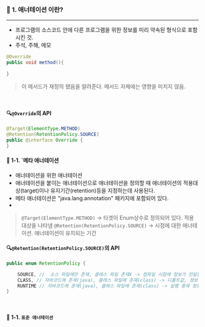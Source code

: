 ### 📕 1. 애너테이션 이란?
___
- 프로그램의 소스코드 안에 다른 프로그램을 위한 정보를 미리 약속된 형식으로 포함시킨 것.
- 주석, 주해, 메모


```java
@Override
public void method(){
    
}
```
> 이 메서드가 재정의 됐음을 알려준다. 메서드 자체에는 영향을 미치지 않음.

<br>

#### 🔍`@Override`의 API

```java
@Target(ElementType.METHOD)
@Retention(RetentionPolicy.SOURCE)
public @interface Override {
}
```
#### 📝 1-1. `메타 애너테이션
- 애너테이션을 위한 애너테이션
- 애너테이션을 붙이는 애너테이션으로 애너테이션을 정의할 때 애너테이션의 적용대상(target)이나 유지기간(retention)등을 지정하는데 사용된다.
- 메타 애너테이션은 "java.lang.annotation" 패키지에 포함되어 있다.
- 
> `@Target(ElementType.METHOD)` -> 타겟이 Enum상수로 정의되어 있다. 적용대상을 나타냄
> `@Retention(RetentionPolicy.SOURCE)` -> 시점에 대한 애너테이션. 애너테이션이 유지되는 기간

#### 🔍`@Retention(RetentionPolicy.SOURCE)`의 API
```java
public enum RetentionPolicy {

    SOURCE, //  소스 파일에만 존재, 클래스 파일 존재X -> 컴파일 시점에 정보가 전달됨, 컴파일 이후에 제거
    CLASS, // 자바코드에 존재(java), 클래스 파일에 존재(class) -> 디폴트값, 정보전달X
    RUNTIME // 자바코드에 존재(java), 클래스 파일에 존재(class) -> 실행 중에 정보가 전달
}
```

<br>
 
#### 📝 1-1. `표준 애너테이션`
